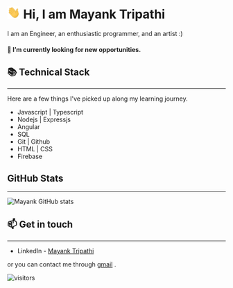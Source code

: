 
# <img src="https://raw.githubusercontent.com/ABSphreak/ABSphreak/master/gifs/Hi.gif" width="30px"> Hi, I am Mayank Tripathi

I am an Engineer, an enthusiastic programmer, and an artist :)

#### 🥅 I’m currently looking for new opportunities.

## 📚 Technical Stack
<hr/>

Here are a few things I've picked up along my learning journey.

* Javascript | Typescript
* Nodejs | Expressjs
* Angular
* SQL
* Git | Github
* HTML | CSS
* Firebase

## GitHub Stats
<hr/>

![Mayank GitHub stats](https://github-readme-stats.vercel.app/api?username=plug-in-pow&bg_color=30,e96443,904e95&title_color=fff&text_color=fff)

## 📫 Get in touch
<hr/>

- LinkedIn - [Mayank Tripathi](https://www.linkedin.com/in/mayank-tripathi-2021)

 or you can contact me through [gmail](mailto:tripathimayank36@gmail.com) .



![visitors](https://visitor-badge.glitch.me/badge?page_id=plug-in-pow/plug-in-pow)


 
